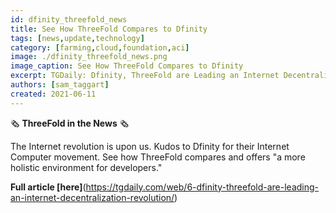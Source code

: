 ```yaml
---
id: dfinity_threefold_news
title: See How ThreeFold Compares to Dfinity
tags: [news,update,technology]
category: [farming,cloud,foundation,aci]
image: ./dfinity_threefold_news.png
image_caption: See How ThreeFold Compares to Dfinity
excerpt: TGDaily: Dfinity, ThreeFold are Leading an Internet Decentralization Revolution
authors: [sam_taggart]
created: 2021-06-11
---
```


🗞 **ThreeFold in the News** 🗞

The Internet revolution is upon us. Kudos to Dfinity for their Internet Computer movement. See how ThreeFold compares and offers "a more holistic environment for developers."

**Full article [here]**(https://tgdaily.com/web/6-dfinity-threefold-are-leading-an-internet-decentralization-revolution/)
